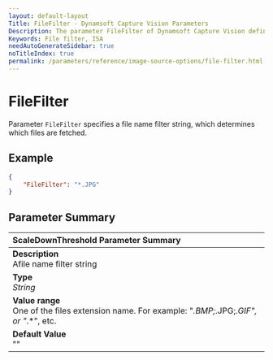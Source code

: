 ```yaml
---
layout: default-layout
Title: FileFilter - Dynamsoft Capture Vision Parameters
Description: The parameter FileFilter of Dynamsoft Capture Vision defines .
Keywords: File filter, ISA
needAutoGenerateSidebar: true
noTitleIndex: true
permalink: /parameters/reference/image-source-options/file-filter.html
---
```


# FileFilter

Parameter `FileFilter` specifies a file name filter string, which determines which files are fetched.

## Example

```json
{
    "FileFilter": "*.JPG"
}
```

## Parameter Summary

| ScaleDownThreshold Parameter Summary |
| :----------------------------------- |
| **Description**<br>Afile name filter string |
| **Type**<br>*String* |
| **Value range**<br>One of the files extension name. For example: "*.BMP;*.JPG;*.GIF", or "*.*", etc. |
| **Default Value**<br>"" |
